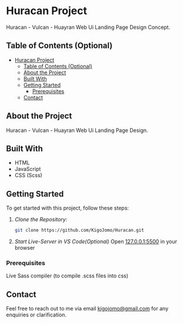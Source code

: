 # Huracan Project

Huracan - Vulcan - Huayran Web Ui Landing Page Design Concept.

## Table of Contents (Optional)

- [Huracan Project](#huracan-project)
  - [Table of Contents (Optional)](#table-of-contents-optional)
  - [About the Project](#about-the-project)
  - [Built With](#built-with)
  - [Getting Started](#getting-started)
    - [Prerequisites](#prerequisites)
  - [Contact](#contact)

## About the Project

Huracan - Vulcan - Huayran Web Ui Landing Page Design.

## Built With

- HTML
- JavaScript
- CSS (Scss)

## Getting Started

To get started with this project, follow these steps:

1. *Clone the Repository:*

   ``` bash
   git clone https://github.com/KigoJomo/Huracan.git
   ```

2. *Start Live-Server in VS Code(Optional)*
    Open [127.0.0.1:5500](127.0.0.1:5500) in your browser

### Prerequisites

Live Sass compiler (to compile .scss files into css)

## Contact

Feel free to reach out to me via email [kigojomo@gmail.com](kigojomo@gmail.com) for any enquiries or clarification.
